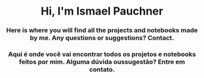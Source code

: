<h1 align="center">Hi, I'm Ismael Pauchner</h1>
<h3 align="center">Here is where you will find all the projects and notebooks made by me. Any questions or suggestions? Contact.</h3>
<h3 align="center">Aqui é onde você vai encontrar todos os projetos  e notebooks feitos por mim. Alguma dúvida oussugestão? Entre em contato. </h3>
